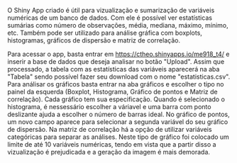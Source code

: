 O Shiny App criado é útil para vizualização e sumarização de variáveis numéricas de um banco de dados. Com ele é possível ver estatísticas sumárias como número de observações, média, mediana, máximo, mínimo, etc.
Também pode ser utilizado para análise gráfica com boxplots, histogramas, gráficos de dispersão e matriz de correlação.

Para acessar o app, basta entrar em <https://ctheo.shinyapps.io/me918_t4/> e inserir a base de dados que deseja analisar no botão "Upload". Assim que processado, a tabela com as estatísticas das variáveis aparecerá na aba "Tabela" sendo possível fazer seu download com o nome "estatisticas.csv".
Para análisar os gráficos basta entrar na aba gráficos e escolher o tipo no painel da esquerda (Boxplot, Histograma, Gráfico de pontos e Matriz de correlação). Cada gráfico tem sua especificação.
Quando é selecionado o histograma, é nessessário escolher a váriavel e uma barra com ponto deslizante ajuda a escolher o número de barras ideal.
No gráfico de pontos, um novo campo aparece para selecionar a segunda variável do seu gráfico de dispersão.
Na matriz de correlação há a opção de utilizar variáveis categóricas para separar as análises. Neste tipo de gráfico foi colocado um limite de até 10 variáveis numéricas, tendo em vista que a partir disso a vizualização é prejudicada e a geração da imagem é mais demorada.
